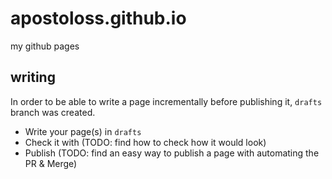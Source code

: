 # apostoloss.github.io
my github pages

## writing 

In order to be able to write a page incrementally before publishing it, `drafts` branch was created.

- Write your page(s) in `drafts`
- Check it with (TODO: find how to check how it would look)
- Publish (TODO: find an easy way to publish a page with automating the PR & Merge)
